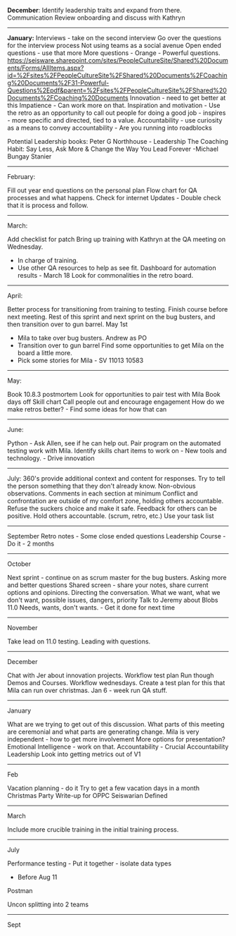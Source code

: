 **December**:
Identify leadership traits and expand from there.
Communication
Review onboarding and discuss with Kathryn

---


**January:**
Interviews - take on the second interview
Go over the questions for the interview process
Not using teams as a social avenue
Open ended questions - use that more
	More questions - Orange - Powerful questions.
	https://seisware.sharepoint.com/sites/PeopleCultureSite/Shared%20Documents/Forms/AllItems.aspx?id=%2Fsites%2FPeopleCultureSite%2FShared%20Documents%2FCoaching%20Documents%2F31-Powerful-Questions%2Epdf&parent=%2Fsites%2FPeopleCultureSite%2FShared%20Documents%2FCoaching%20Documents
Innovation - need to get better at this
Impatience - Can work more on that. 
Inspiration and motivation - Use the retro as an opportunity to call out people for doing a good job - inspires - more specific and directed, tied to a value.
Accountability - use curiosity as a means to convey accountability - Are you running into roadblocks

Potential Leadership books:
Peter G Northhouse - Leadership
The Coaching Habit: Say Less, Ask More & Change the Way You Lead Forever -Michael Bungay Stanier

---

February:

Fill out year end questions on the personal plan
Flow chart for QA processes and what happens.
Check for internet Updates - Double check that it is process and follow.

---

March:

Add checklist for patch
Bring up training with Kathryn at the QA meeting on Wednesday.
- In charge of training.
- Use other QA resources to help as see fit.
Dashboard for automation results - March 18
Look for commonalities in the retro board.

---

April:

Better process for transitioning from training to testing.
Finish course before next meeting.
Rest of this sprint and next sprint on the bug busters, and then transition over to gun barrel. 
May 1st
- Mila to take over bug busters. Andrew as PO
- Transition over to gun barrel
Find some opportunities to get Mila on the board a little more.
- Pick some stories for Mila - SV 11013 10583 


---

May:

Book 10.8.3 postmortem
Look for opportunities to pair test with Mila
Book days off
Skill chart
Call people out and encourage engagement
How do we make retros better?
	- Find some ideas for how that can

---
June:

Python - Ask Allen, see if he can help out.
Pair program on the automated testing work with Mila.
Identify skills chart items to work on
	- New tools and technology.
	- Drive innovation

---

July:
360's provide additional context and content for responses.
Try to tell the person something that they don't already know. 
Non-obvious observations.
Comments in each section at minimum
Conflict and confrontation are outside of my comfort zone, holding others accountable.
Refuse the suckers choice and make it safe.
Feedback for others can be positive.
Hold others accountable. (scrum, retro, etc.)
Use your task list

---

September
Retro notes - Some close ended questions
Leadership Course - Do it - 2 months


---

October

Next sprint - continue on as scrum master for the bug busters.
Asking more and better questions
Shared screen - share your notes, share current options and opinions.
Directing the conversation.
What we want, what we don't want, possible issues, dangers, priority
Talk to Jeremy about Blobs
11.0
Needs, wants, don't wants. - Get it done for next time

---

November

Take lead on 11.0 testing.
Leading with questions.


---

December


Chat with Jer about innovation projects.
Workflow test plan
Run though Demos and Courses. Workflow wednesdays.
Create a test plan for this that Mila can run over christmas.
Jan 6 - week run QA stuff.

---


January

What are we trying to get out of this discussion.
What parts of this meeting are ceremonial and what parts are generating change.
Mila is very independent - how to get more involvement
More options for presentation?
Emotional Intelligence - work on that.
Accountability - Crucial Accountability
Leadership
Look into getting metrics out of V1

---

Feb

Vacation planning - do it
Try to get a few vacation days in a month
Christmas Party Write-up for OPPC
Seiswarian Defined


---

March

Include more crucible training in the initial training process.

---


July

Performance testing - Put it together - isolate data types
- Before Aug 11

Postman

Uncon splitting into 2 teams

---

Sept

